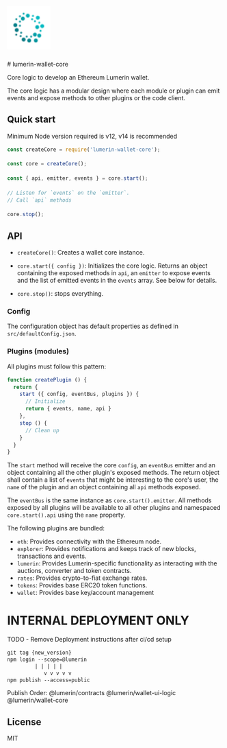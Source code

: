 <h1>
  <img src="./logo.svg" alt="Lumerin Wallet Core Library" width="20%">
</h1>
# lumerin-wallet-core

Core logic to develop an Ethereum Lumerin wallet.

The core logic has a modular design where each module or plugin can emit events and expose methods to other plugins or the code client.

## Quick start

Minimum Node version required is v12, v14 is recommended

```js
const createCore = require('lumerin-wallet-core');

const core = createCore();

const { api, emitter, events } = core.start();

// Listen for `events` on the `emitter`.
// Call `api` methods

core.stop();
```

## API

- `createCore()`: Creates a wallet core instance.

- `core.start({ config })`: Initializes the core logic. Returns an object containing the exposed methods in `api`, an `emitter` to expose events and the list of emitted events in the `events` array. See below for details.

- `core.stop()`: stops everything.

### Config

The configuration object has default properties as defined in `src/defaultConfig.json`.

### Plugins (modules)

All plugins must follow this pattern:

```js
function createPlugin () {
  return {
    start ({ config, eventBus, plugins }) {
      // Initialize
      return { events, name, api }
    },
    stop () {
      // Clean up
    }
  }
}
```

The `start` method will receive the core `config`, an `eventBus` emitter and an object containing all the other plugin's exposed methods.
The return object shall contain a list of `events` that might be interesting to the core's user, the `name` of the plugin and an object containing all `api` methods exposed.

The `eventBus` is the same instance as `core.start().emitter`.
All methods exposed by all plugins will be available to all other plugins and namespaced `core.start().api` using the `name` property.

The following plugins are bundled:

- `eth`: Provides connectivity with the Ethereum node.
- `explorer`: Provides notifications and keeps track of new blocks, transactions and events.
- `lumerin`: Provides Lumerin-specific functionality as interacting with the auctions, converter and token contracts.
- `rates`: Provides crypto-to-fiat exchange rates.
- `tokens`: Provides base ERC20 token functions.
- `wallet`: Provides base key/account management

# INTERNAL DEPLOYMENT ONLY

TODO - Remove Deployment instructions after ci/cd setup

```
git tag {new_version}
npm login --scope=@lumerin
		 | | | | |
	    	v v v v v
npm publish --access=public
```

Publish Order:
@lumerin/contracts
@lumerin/wallet-ui-logic
@lumerin/wallet-core

## License

MIT
